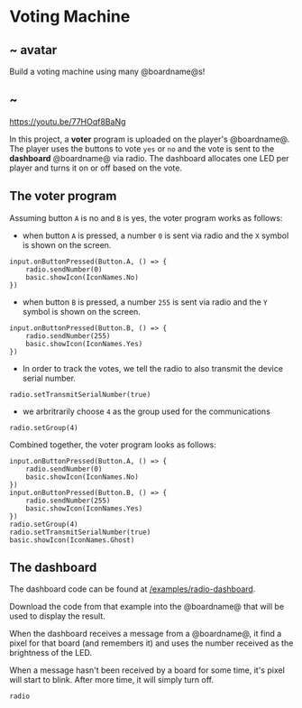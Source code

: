 # Voting Machine

## ~ avatar

Build a voting machine using many @boardname@s!

## ~

https://youtu.be/77HOqf8BaNg


In this project, a **voter** program is uploaded on the player's @boardname@. The player uses the buttons to vote ``yes`` or ``no`` 
and the vote is sent to the **dashboard** @boardname@ via radio. 
The dashboard allocates one LED per player and turns it on or off based on the vote.

## The voter program

Assuming button ``A`` is no and ``B`` is yes, the voter program works as follows:

* when button ``A`` is pressed, a number ``0`` is sent via radio and the ``X`` symbol is shown on the screen.

```block
input.onButtonPressed(Button.A, () => {
    radio.sendNumber(0)
    basic.showIcon(IconNames.No)
})
```

* when button ``B`` is pressed, a number ``255`` is sent via radio and the ``Y`` symbol is shown on the screen.

```block
input.onButtonPressed(Button.B, () => {
    radio.sendNumber(255)
    basic.showIcon(IconNames.Yes)
})
```

* In order to track the votes, we tell the radio to also transmit the device serial number.

```block
radio.setTransmitSerialNumber(true)
```

* we arbritrarily choose ``4`` as the group used for the communications

```block
radio.setGroup(4)
```

Combined together, the voter program looks as follows:

```blocks
input.onButtonPressed(Button.A, () => {
    radio.sendNumber(0)
    basic.showIcon(IconNames.No)
})
input.onButtonPressed(Button.B, () => {
    radio.sendNumber(255)
    basic.showIcon(IconNames.Yes)
})
radio.setGroup(4)
radio.setTransmitSerialNumber(true)
basic.showIcon(IconNames.Ghost)
```

## The dashboard

The dashboard code can be found at [/examples/radio-dashboard](/examples/radio-dashboard).

Download the code from that example into the @boardname@ that will be used to display the result.

When the dashboard receives a message from a @boardname@, it find a pixel for that board (and remembers it)
and uses the number received as the brightness of the LED.

When a message hasn't been received by a board for some time, it's pixel will start to blink. After more time, it will simply turn off. 


```package
radio
```
